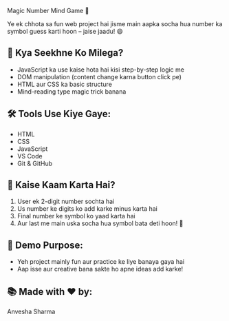 Magic Number Mind Game 🔮

Ye ek chhota sa fun web project hai jisme main aapka socha hua number ka symbol guess karti hoon – jaise jaadu! 😄

## 📌 Kya Seekhne Ko Milega?
- JavaScript ka use kaise hota hai kisi step-by-step logic me
- DOM manipulation (content change karna button click pe)
- HTML aur CSS ka basic structure
- Mind-reading type magic trick banana

## 🛠️ Tools Use Kiye Gaye:
- HTML
- CSS
- JavaScript
- VS Code
- Git & GitHub

## 🚀 Kaise Kaam Karta Hai?
1. User ek 2-digit number sochta hai
2. Us number ke digits ko add karke minus karta hai
3. Final number ke symbol ko yaad karta hai
4. Aur last me main uska socha hua symbol bata deti hoon! 🧿

## 🎯 Demo Purpose:
- Yeh project mainly fun aur practice ke liye banaya gaya hai
- Aap isse aur creative bana sakte ho apne ideas add karke!

## 📚 Made with ❤️ by:
Anvesha Sharma